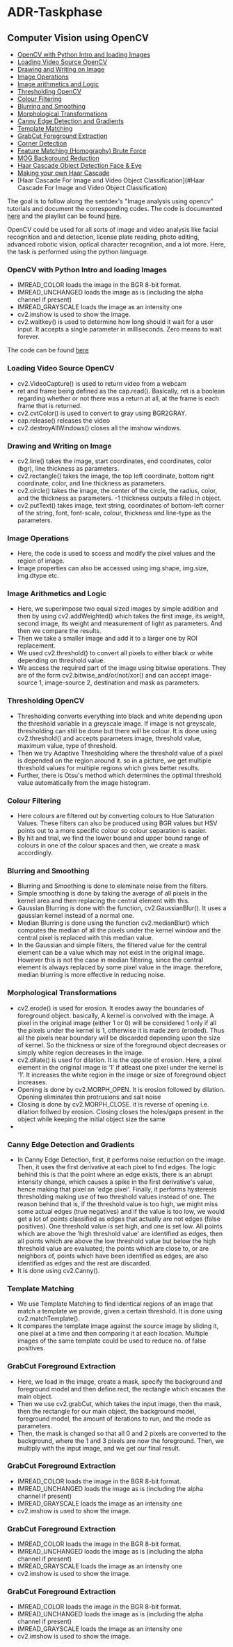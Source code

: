 # ADR-Taskphase

## Computer Vision using OpenCV 
* [OpenCV with Python Intro and loading Images](#Intro_and_loading_Images)
* [Loading Video Source OpenCV](#Loading_Video_Source)
* [Drawing and Writing on Image](#Drawing_and_writing)
* [Image Operations](#Image_Operations)
* [Image arithmetics and Logic ](#Image_arithmetics_and_Logic )
* [Thresholding OpenCV](#Thresholding)
* [Colour Filtering](#Colour_filtering)
* [Blurring and Smoothing](#Blurring_and_Smoothing)
* [Morphological Transformations](#Morphological_Transformations)
* [Canny Edge Detection and Gradients](#Canny_Edge_Detection_and_Gradients)
* [Template Matching](#Template_Matching)
* [GrabCut Foreground Extraction](#GrabCut_Foreground_Extraction)
* [Corner Detection](#Corner_Detection)
* [Feature Matching (Homography) Brute Force ](#Feature_Matching)
* [MOG Background Reduction](#MOG_Background_Reduction)
* [Haar Cascade Object Detection Face & Eye](#Haar_Cascade_Object_Detection_Face_&_Eye)
* [Making your own Haar Cascade](#Making_your_own_Haar_Cascade)
* [Haar Cascade For Image and Video Object Classification](#Haar Cascade For Image and Video Object Classification)


The goal is to follow along the sentdex's "Image analysis using opencv" tutorials and document the corresponding codes.
The code is documented [here](https://github.com/ParnaChowdhury/ADR-Taskphase/tree/master/opencv/codes) and the playlist can be found [here](https://www.youtube.com/playlist?list=PLQVvvaa0QuDdttJXlLtAJxJetJcqmqlQq).

OpenCV could be used for all sorts of image and video analysis like facial recognition and and detection, license plate reading, photo editing, advanced robotic vision, optical character recognition, and a lot more. Here, the task is performed using the python language.

### <a name="Intro_and_loading_Images"></a>OpenCV with Python Intro and loading Images
* IMREAD_COLOR loads the image in the BGR 8-bit format.
* IMREAD_UNCHANGED loads the image as is (including the alpha channel if present)
* IMREAD_GRAYSCALE loads the image as an intensity one
* cv2.imshow is used to show the image.
* cv2.waitkey() is used to determine how long should it wait for a user input. It accepts a single parameter in milliseconds. Zero means to wait forever.

The code can be found [here](https://github.com/ParnaChowdhury/ADR-Taskphase/blob/master/opencv/codes/opencv%20with%20python%20intro%20and%20loading%20images%20tutorial.py)

### <a name="Loading_Video_Source"></a>Loading Video Source OpenCV 
* cv2.VideoCapture() is used to return video from a webcam
* ret and frame being defined as the cap.read(). Basically, ret is a boolean regarding whether or not there was a return at all, at the frame is each frame that is returned.
* cv2.cvtColor() is used to convert to gray using BGR2GRAY.
* cap.release() releases the video
* cv2.destroyAllWindows() closes all the imshow windows.

### <a name="Drawing_and_writing"></a>Drawing and Writing on Image
* cv2.line() takes the image, start coordinates, end coordinates, color (bgr), line thickness as parameters.
* cv2.rectangle() takes the image, the top left coordinate, bottom right coordinate, color, and line thickness as parameters.
* cv2.circle() takes the image, the center of the circle, the radius, color, and the thickness as parameters. -1 thickness outputs a filled in object.
* cv2.putText() takes image, text string, coordinates of bottom-left corner of the string, font, font-scale, colour, thickness and line-type as the parameters.

### <a name="Image_Operations"></a>Image Operations
* Here, the code is used to sccess and modify the pixel values and the region of image.
* Image properties can also be accessed using img.shape, img.size, img.dtype etc.

### <a name="Image_arithmetics_and_Logic"></a>Image Arithmetics and Logic 
* Here, we superimpose two equal sized images by simple addition and then by using cv2.addWeighted() which takes the first image, its weight, second image, its weight and measurement of light as parameters. And then we compare the results.
* Then we take a smaller image and add it to a larger one by ROI replacement.
* We used cv2.threshold() to convert all pixels to either black or white depending on threshold value.
* We access the required part of the image using bitwise operations. They are of the form cv2.bitwise_and/or/not/xor() and can accept image-source 1, image-source 2, destination and mask as parameters. 


### <a name="Thresholding"></a>Thresholding OpenCV
* Thresholding converts everything into black and white depending upon the threshold variable in a greyscale image. If image is not greyscale, thresholding can still be done but there will be colour. It is done using cv2.threshold() and accepts parameters image, threshold value, maximum value, type of threshold.
* Then we try Adaptive Thresholding where the threshold value of a pixel is depended on the region around it. so in a picture, we get multiple threshold values for multiple regions which gives better results.
* Further, there is Otsu's method which determines the optimal threshold value automatically from the image histogram.

### <a name="Colour_filtering"></a>Colour Filtering
* Here colours are filtered out by converting colours to Hue Saturation Values. These filters can also be produced using BGR values but HSV points out to a more specific colour so colour separation is easier.
* By hit and trial, we find the lower bound and upper bound range of colours in one of the colour spaces and then, we create a mask accordingly.

### <a name="Blurring_and_Smoothing"></a>Blurring and Smoothing
* Blurring and Smoothing is done to eleminate noise from the filters.
* Simple smoothing is done by taking the average of all pixels in the kernel area and then replacing the central element with this.
* Gaussian Blurring is done with the function, cv2.GaussianBlur(). It uses a gaussian kernel instead of a normal one.
* Median Blurring is done using the function cv2.medianBlur() which computes the median of all the pixels under the kernel window and the central pixel is replaced with this median value.
* In the Gaussian and simple filters, the filtered value for the central element can be a value which may not exist in the original image. However this is not the case in median filtering, since the central element is always replaced by some pixel value in the image. therefore, median blurring is more effective in reducing noise.

### <a name="Morphological_Transformations"></a>Morphological Transformations
* cv2.erode() is used for erosion. It erodes away the boundaries of foreground object. basically, A kernel is convolved with the image. A pixel in the original image (either 1 or 0) will be considered 1 only if all the pixels under the kernel is 1, otherwise it is made zero (eroded). Thus all the pixels near boundary will be discarded depending upon the size of kernel. So the thickness or size of the foreground object decreases or simply white region decreases in the image.
* cv2.dilate()  is used for dilation. It is the oppsite of erosion. Here, a pixel element in the original image is ‘1’ if atleast one pixel under the kernel is ‘1’.
It increases the white region in the image or size of foreground object increases.
* Opening is done by cv2.MORPH_OPEN. It is erosion followed by dilation. Opening eliminates thin protrusions and salt noise
* Closing is done by cv2.MORPH_CLOSE. it is reverse of opening i.e. dilation follwed by erosion. Closing closes the holes/gaps present in the object while keeping the initial object size the same
* 
### <a name="Canny_Edge_Detection_and_Gradients"></a>Canny Edge Detection and Gradients
* In Canny Edge Detection, first, it performs noise reduction on the image. Then, it uses the first derivative at each pixel to find edges. The logic behind this is that the point where an edge exists, there is an abrupt intensity change, which causes a spike in the first derivative's value, hence making that pixel an 'edge pixel'. Finally, it performs hysteresis thresholding making use of two threshold values instead of one. The reason behind that is, if the threshold value is too high, we might miss some actual edges (true negatives) and if the value is too low, we would get a lot of points classified as edges that actually are not edges (false positives). One threshold value is set high, and one is set low. All points which are above the 'high threshold value' are identified as edges, then all points which are above the low threshold value but below the high threshold value are evaluated; the points which are close to, or are neighbors of, points which have been identified as edges, are also identified as edges and the rest are discarded.
* It is done using cv2.Canny().

### <a name="Template_Matching"></a>Template Matching
* We use Template Matching to find identical regions of an image that match a template we provide, given a certain threshold. It is done using cv2.matchTemplate().
* It compares the template image against the source image by sliding it, one pixel at a time and then comparing it at each location. Multiple images of the same template could be used to reduce no. of false positives.

### <a name="GrabCut_Foreground_Extraction"></a>GrabCut Foreground Extraction
* Here, we load in the image, create a mask, specify the background and foreground model and then define rect, the rectangle which encases the main object.
* Then we use cv2.grabCut, which takes the input image, then the mask, then the rectangle for our main object, the background model, foreground model, the amount of iterations to run, and the mode as parameters.
* Then, the mask is changed so that all 0 and 2 pixels are converted to the background, where the 1 and 3 pixels are now the foreground. Then, we multiply with the input image, and we get our final result.

### <a name="GrabCut_Foreground_Extraction"></a>GrabCut Foreground Extraction
* IMREAD_COLOR loads the image in the BGR 8-bit format.
* IMREAD_UNCHANGED loads the image as is (including the alpha channel if present)
* IMREAD_GRAYSCALE loads the image as an intensity one
* cv2.imshow is used to show the image.

### <a name="GrabCut_Foreground_Extraction"></a>GrabCut Foreground Extraction
* IMREAD_COLOR loads the image in the BGR 8-bit format.
* IMREAD_UNCHANGED loads the image as is (including the alpha channel if present)
* IMREAD_GRAYSCALE loads the image as an intensity one
* cv2.imshow is used to show the image.

### <a name="GrabCut_Foreground_Extraction"></a>GrabCut Foreground Extraction
* IMREAD_COLOR loads the image in the BGR 8-bit format.
* IMREAD_UNCHANGED loads the image as is (including the alpha channel if present)
* IMREAD_GRAYSCALE loads the image as an intensity one
* cv2.imshow is used to show the image.

